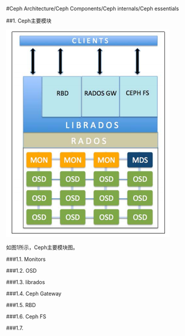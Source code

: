#Ceph Architecture/Ceph Components/Ceph internals/Ceph essentials

##1. Ceph主要模块

![图1](https://github.com/lzueclipse/learning/blob/master/ceph/day0002/1.png "图1")

如图1所示，Ceph主要模块图。

###1.1. Monitors

###1.2. OSD

###1.3. librados

###1.4. Ceph Gateway

###1.5. RBD

###1.6. Ceph FS

###1.7. 
